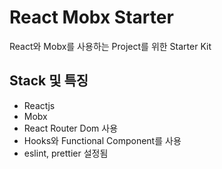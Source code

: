 # React Mobx Starter

React와 Mobx를 사용하는 Project를 위한 Starter Kit

## Stack 및 특징

* Reactjs
* Mobx
* React Router Dom 사용
* Hooks와 Functional Component를 사용 
* eslint, prettier 설정됨
